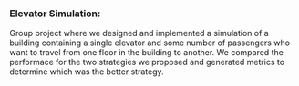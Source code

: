 ### Elevator Simulation:
Group project where we designed and implemented a simulation of a building containing a single elevator and some number of passengers who want to travel from one floor in the building to another. We compared the performace for the two strategies we proposed and generated metrics to determine which was the better strategy.
